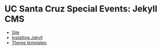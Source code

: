 # UC Santa Cruz Special Events: Jekyll CMS
 
- [Site](https://specialevents.ucsc.edu)
- [Installing Jekyll](https://jekyllrb.com)
- [Theme templates](https://github.com/luckyluke007/specialevents-redesign)

